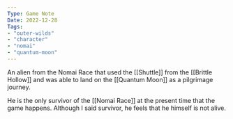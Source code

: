 ```yaml
---
Type: Game Note
Date: 2022-12-28
Tags:
- "outer-wilds"
- "character"
- "nomai"
- "quantum-moon"
---
```

An alien from the Nomai Race that used the [[Shuttle]] from the [[Brittle Hollow]] and was able to land on the [[Quantum Moon]] as a pilgrimage journey.

He is the only survivor of the [[Nomai Race]] at the present time that the game happens. Although I said survivor, he feels that he himself is not alive.